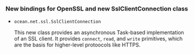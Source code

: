 ### New bindings for OpenSSL and new SslClientConnection class

* `ocean.net.ssl.SslClientConnection`

  This new class provides an asynchronous Task-based implementation of an SSL
  client. It provides `connect`, `read`, and `write` primitives, which are the
  basis for higher-level protoocols like HTTPS.
